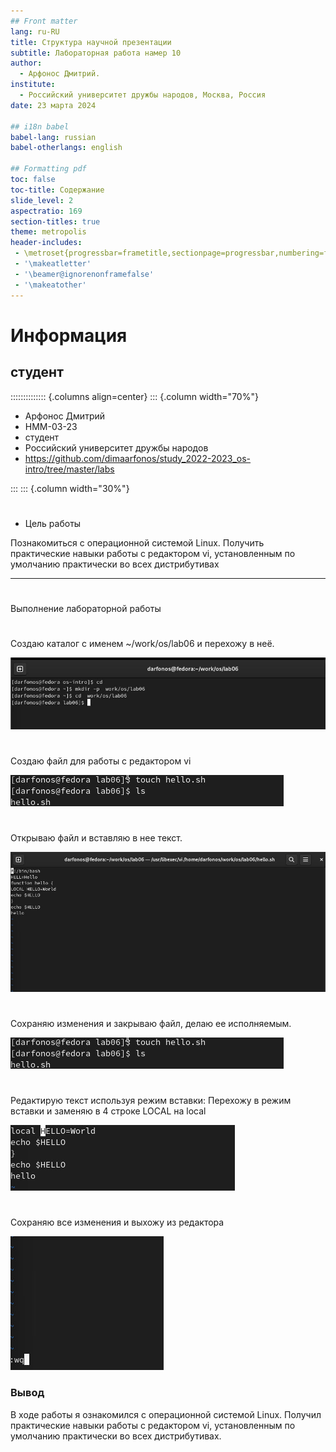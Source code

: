 ```yaml
---
## Front matter
lang: ru-RU
title: Структура научной презентации
subtitle: Лабораторная работа намер 10
author:
  - Арфонос Дмитрий.
institute:
  - Российский университет дружбы народов, Москва, Россия
date: 23 марта 2024

## i18n babel
babel-lang: russian
babel-otherlangs: english

## Formatting pdf
toc: false
toc-title: Содержание
slide_level: 2
aspectratio: 169
section-titles: true
theme: metropolis
header-includes:
 - \metroset{progressbar=frametitle,sectionpage=progressbar,numbering=fraction}
 - '\makeatletter'
 - '\beamer@ignorenonframefalse'
 - '\makeatother'
---
```


# Информация

## студент

:::::::::::::: {.columns align=center}
::: {.column width="70%"}

  * Арфонос Дмитрий
  * НММ-03-23
  * студент
  * Российский университет дружбы народов
  * <https://github.com/dimaarfonos/study_2022-2023_os-intro/tree/master/labs>

:::
::: {.column width="30%"}

# 
-  Цель работы

Познакомиться с операционной системой Linux. Получить практические навыки работы с редактором vi, установленным по умолчанию практически во всех дистрибутивах


***

# 
Выполнение лабораторной работы

# 
Создаю каталог с именем ~/work/os/lab06 и перехожу в неё.

![1](image/1.png)

 #
Создаю файл для работы с редактором vi

![2](image/2.png)

#
Открываю файл и вставляю в нее текст.

![3](image/5.png)

#
Сохраняю изменения и закрываю файл, делаю ее исполняемым.

![3 ](image/3.png)

#
Редактирую текст используя режим вставки: Перехожу в режим вставки и заменяю в 4 строке LOCAL на local

![4](image/7.png)

#
Сохраняю все изменения и выхожу из редактора

![5](image/10.png)

### Вывод

В ходе работы я ознакомился с операционной системой Linux. Получил практические навыки работы с редактором vi, установленным по умолчанию практически во всех дистрибутивах.
